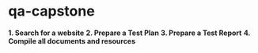 # qa-capstone
__1. Search for a website__
__2. Prepare a Test Plan__
__3. Prepare a Test Report__
__4. Compile all documents and resources__



